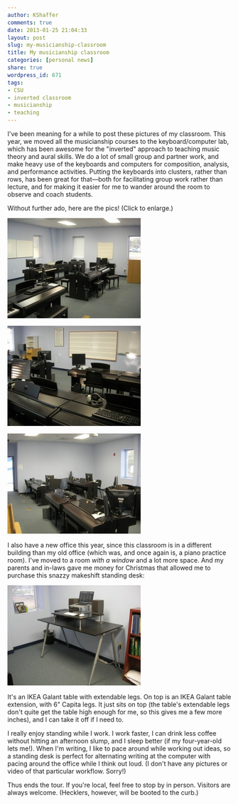 ```yaml
---
author: KShaffer
comments: true
date: 2013-01-25 21:04:33
layout: post
slug: my-musicianship-classroom
title: My musicianship classroom
categories: [personal news]
share: true
wordpress_id: 671
tags:
- CSU
- inverted classroom
- musicianship
- teaching
---
```


I've been meaning for a while to post these pictures of my classroom. This year, we moved all the musicianship courses to the keyboard/computer lab, which has been awesome for the "inverted" approach to teaching music theory and aural skills. We do a lot of small group and partner work, and make heavy use of the keyboards and computers for composition, analysis, and performance activities. Putting the keyboards into clusters, rather than rows, has been great for that—both for facilitating group work rather than lecture, and for making it easier for me to wander around the room to observe and coach students.

Without further ado, here are the pics! (Click to enlarge.)

[![](/uploads/2013/01/2013-01-25-07.47.59-300x225.jpg)](/uploads/2013/01/2013-01-25-07.47.59.jpg)

[![](/uploads/2013/01/DSCN9538-300x225.jpg)](/uploads/2013/01/DSCN9538.jpg)

[![](/uploads/2013/01/DSCN9535-300x225.jpg)](/uploads/2013/01/DSCN9535.jpg)

I also have a new office this year, since this classroom is in a different building than my old office (which was, and once again is, a piano practice room). I've moved to a room _with a window_ and a lot more space. And my parents and in-laws gave me money for Christmas that allowed me to purchase this snazzy makeshift standing desk:

[![](/uploads/2013/01/desk-300x225.jpg)](/uploads/2013/01/desk.jpg)

It's an IKEA Galant table with extendable legs. On top is an IKEA Galant table extension, with 6" Capita legs. It just sits on top (the table's extendable legs don't quite get the table high enough for me, so this gives me a few more inches), and I can take it off if I need to.

I really enjoy standing while I work. I work faster, I can drink less coffee without hitting an afternoon slump, and I sleep better (if my four-year-old lets me!). When I'm writing, I like to pace around while working out ideas, so a standing desk is perfect for alternating writing at the computer with pacing around the office while I think out loud. (I don't have any pictures or video of that particular workflow. Sorry!)

Thus ends the tour. If you're local, feel free to stop by in person. Visitors are always welcome. (Hecklers, however, will be booted to the curb.)
